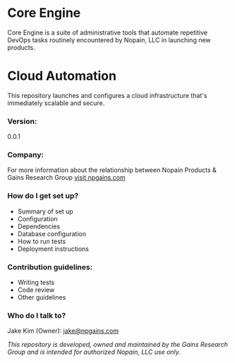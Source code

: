 # Core Engine #

Core Engine is a suite of administrative tools that automate repetitive DevOps tasks routinely encountered by Nopain, LLC in launching new products.

# Cloud Automation #

This repository launches and configures a cloud infrastructure that's immediately scalable and secure.

### Version: ###

0.0.1

### Company: ###

For more information about the relationship between Nopain Products & Gains Research Group [visit npgains.com](https://npgains.com)

### How do I get set up? ###

* Summary of set up
* Configuration
* Dependencies
* Database configuration
* How to run tests
* Deployment instructions

### Contribution guidelines: ###

* Writing tests
* Code review
* Other guidelines

### Who do I talk to? ###

Jake Kim (Owner): jake@npgains.com

*This repository is developed, owned and maintained by the Gains Research Group and is intended for authorized Nopain, LLC use only.*
